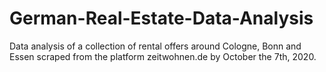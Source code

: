 # German-Real-Estate-Data-Analysis
Data analysis of a collection of rental offers around Cologne, Bonn and Essen scraped from the platform zeitwohnen.de by October the 7th, 2020.
